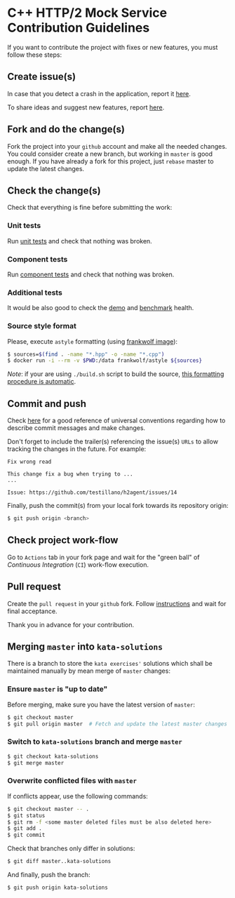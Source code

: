 # C++ HTTP/2 Mock Service Contribution Guidelines

If you want to contribute the project with fixes or new features, you must follow these steps:

## Create issue(s)

In case that you detect a crash in the application, report it [here](https://github.com/testillano/h2agent/issues/new?assignees=&labels=&template=bug_report.md&title=Crash).

To share ideas and suggest new features, report [here](https://github.com/testillano/h2agent/issues/new?assignees=&labels=&template=feature_request.md&title=idea).

## Fork and do the change(s)

Fork the project into your `github` account and make all the needed changes. You could consider create a new branch, but working in `master` is good enough. If you have already a fork for this project, just `rebase` master to update the latest changes.

## Check the change(s)

Check that everything is fine before submitting the work:

### Unit tests

Run [unit tests](./README.md#unit-test) and check that nothing was broken.

### Component tests

Run [component tests](./README.md#component-test) and check that nothing was broken.

### Additional tests

It would be also good to check the [demo](./README.md#demo) and [benchmark](./README.md#benchmarking-test) health.

### Source style format

Please, execute `astyle` formatting (using [frankwolf image](https://hub.docker.com/r/frankwolf/astyle)):

```bash
$ sources=$(find . -name "*.hpp" -o -name "*.cpp")
$ docker run -i --rm -v $PWD:/data frankwolf/astyle ${sources}
```

*Note*: if your are using `./build.sh` script to build the source, <u>this formatting procedure is automatic</u>.

## Commit and push

Check [here](https://chris.beams.io/posts/git-commit/) for a good reference of universal conventions regarding how to describe commit messages and make changes.

Don't forget to include the trailer(s) referencing the issue(s) `URLs` to allow tracking the changes in the future. For example:

```
Fix wrong read

This change fix a bug when trying to ...
...

Issue: https://github.com/testillano/h2agent/issues/14
```

Finally, push the commit(s) from your local fork towards its repository origin:

```bash
$ git push origin <branch>
```

## Check project work-flow

Go to `Actions` tab in your fork page and wait for the "green ball" of *Continuous Integration* (`CI`) work-flow execution.

## Pull request

Create the `pull request` in your `github` fork. Follow [instructions](./pull_request_template.md) and wait for final acceptance.

Thank you in advance for your contribution.

## Merging `master` into `kata-solutions`

There is a branch to store the `kata exercises'` solutions which shall be maintained manually by mean merge of `master` changes:

### Ensure `master` is "up to date"

Before merging, make sure you have the latest version of `master`:
```bash
$ git checkout master
$ git pull origin master  # Fetch and update the latest master changes
```

### Switch to `kata-solutions` branch and merge `master`
```bash
$ git checkout kata-solutions
$ git merge master
```

### Overwrite conflicted files with `master`
If conflicts appear, use the following commands:

```bash
$ git checkout master -- .
$ git status
$ git rm -f <some master deleted files must be also deleted here>
$ git add .
$ git commit
```

Check that branches only differ in solutions:

```bash
$ git diff master..kata-solutions
```

And finally, push the branch:

```bash
$ git push origin kata-solutions
```
